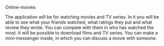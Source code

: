 Online-movies

The application will be for watching movies and TV series. 
In it you will be able to see what your friends watched, what ratings they put and what review they wrote. 
You can compete with them in who has watched the most. It will be possible to download films and TV series. 
You can make a mini-messenger inside, in which you can discuss a movie with someone.
